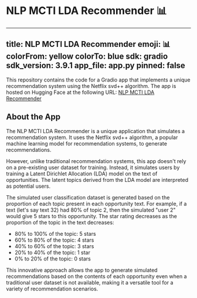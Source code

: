 # NLP MCTI LDA Recommender 📊

---
title: NLP MCTI LDA Recommender
emoji: 📊
colorFrom: yellow
colorTo: blue
sdk: gradio
sdk_version: 3.9.1
app_file: app.py
pinned: false
---

This repository contains the code for a Gradio app that implements a unique recommendation system using the Netflix svd++ algorithm. The app is hosted on Hugging Face at the following URL: [NLP MCTI LDA Recommender](https://huggingface.co/spaces/unb-lamfo-nlp-mcti/nlp-mcti-lda-recommender)


## About the App

The NLP MCTI LDA Recommender is a unique application that simulates a recommendation system. It uses the Netflix svd++ algorithm, a popular machine learning model for recommendation systems, to generate recommendations. 

However, unlike traditional recommendation systems, this app doesn't rely on a pre-existing user dataset for training. Instead, it simulates users by training a Latent Dirichlet Allocation (LDA) model on the text of opportunities. The latent topics derived from the LDA model are interpreted as potential users.

The simulated user classification dataset is generated based on the proportion of each topic present in each opportunity text. For example, if a text (let's say text 32) had 80% of topic 2, then the simulated "user 2" would give 5 stars to this opportunity. The star rating decreases as the proportion of the topic in the text decreases:

- 80% to 100% of the topic: 5 stars
- 60% to 80% of the topic: 4 stars
- 40% to 60% of the topic: 3 stars
- 20% to 40% of the topic: 1 star
- 0% to 20% of the topic: 0 stars

This innovative approach allows the app to generate  simulated recommendations based on the contents of each opportunity even when a traditional user dataset is not available, making it a versatile tool for a variety of recommendation scenarios.

